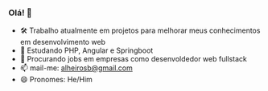### Olá! 👋
- 🛠 Trabalho atualmente em projetos para melhorar meus conhecimentos em desenvolvimento web
- 🌱 Estudando PHP, Angular e Springboot
- 👯 Procurando jobs em empresas como desenvoldedor web fullstack
- 📫 mail-me: alheirosb@gmail.com
- 😄 Pronomes: He/Him

